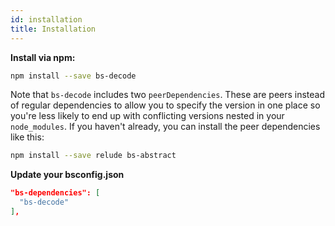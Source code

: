 ```yaml
---
id: installation
title: Installation
---
```


**Install via npm:**

```sh
npm install --save bs-decode
```

Note that `bs-decode` includes two `peerDependencies`. These are peers instead of regular dependencies to allow you to specify the version in one place so you're less likely to end up with conflicting versions nested in your `node_modules`. If you haven't already, you can install the peer dependencies like this:

```sh
npm install --save relude bs-abstract
```

**Update your bsconfig.json**

```json
"bs-dependencies": [
  "bs-decode"
],
```
